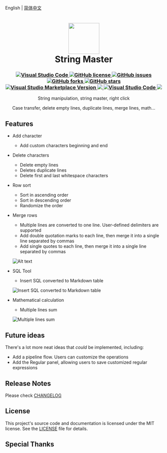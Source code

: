 English | [简体中文](README.zh-CN.md)

<h1 align="center">
    <img src="https://gitee.com/tfgzs666/vscode-string-master/raw/main/logo.png" height="99">
    <br>String Master
</h1>
<h3 align="center">
    <a href="https://marketplace.visualstudio.com/items?itemName=tfgzs.string-master">
        <img src="https://img.shields.io/badge/--007ACC?logo=visual%20studio%20code&logoColor=ffffff" alt="Visual Studio Code">
    </a>
    <a href="https://github.com/tfgzs/vscode-string-master/blob/main/LICENSE">
        <img src="https://badgen.net/github/license/tfgzs/vscode-string-master" alt="GitHub license">
    </a>
    <!-- <a href="https://github.com/tfgzs/vscode-string-master/blob/master/LICENSE">
        <img src="https://img.shields.io/github/license/tfgzs/vscode-string-master.svg" alt="GitHub license">
    </a> -->
    <a href="https://github.com/tfgzs/vscode-string-master/issues">
        <img src="https://img.shields.io/github/issues/tfgzs/vscode-string-master.svg" alt="GitHub issues">
    </a>
    <a href="https://github.com/tfgzs/vscode-string-master/network/members">
        <img src="https://img.shields.io/github/forks/tfgzs/vscode-string-master.svg" alt="GitHub forks">
    </a>
    <a href="https://GitHub.com/tfgzs/vscode-string-master/stargazers/" title="GitHub stars">
        <img src="https://img.shields.io/github/stars/tfgzs/vscode-string-master.svg?style=social&label=Star" alt="GitHub stars">
    </a>
    <br/>
    <a href="https://marketplace.visualstudio.com/items?itemName=tfgzs.string-master" alt="Visual Studio Marketplace Version" title="Visual Studio Marketplace Version">
        <img src="https://img.shields.io/visual-studio-marketplace/v/tfgzs.string-master?label=VS%20Code%20Marketplace" alt="Visual Studio Marketplace Version"/>
    </a>
    <a href="https://marketplace.visualstudio.com/items?itemName=tfgzs.string-master" alt="Marketplace download count">
        <img src="https://img.shields.io/visual-studio-marketplace/stars/tfgzs.string-master" />
    </a>
    <a href="https://marketplace.visualstudio.com/items?itemName=tfgzs.string-master">
        <img src="https://img.shields.io/visual-studio-marketplace/i/tfgzs.string-master" alt="Visual Studio Code">
    </a>
    <!-- <a href="https://marketplace.visualstudio.com/items?itemName=tfgzs.string-master">
        <img src="https://vsmarketplacebadges.dev/installs-short/tfgzs.string-master.svg" alt="Installs">
    </a> -->
    <a href="https://marketplace.visualstudio.com/items?itemName=tfgzs.string-master" alt="Marketplace download count">
        <img src="https://img.shields.io/visual-studio-marketplace/d/tfgzs.string-master?label=Downloads" />
    </a>
    <!-- <a href="https://marketplace.visualstudio.com/items?itemName=tfgzs.string-master">
        <img src="https://vsmarketplacebadges.dev/version-short/tfgzs.string-master.png" alt="Version">
    </a>
    <a href="https://marketplace.visualstudio.com/items?itemName=tfgzs.string-master">
        <img src="https://vsmarketplacebadges.dev/rating-short/tfgzs.string-master.png" alt="Rating">
    </a> -->
    <!-- <a href="https://github.com/tfgzs/vscode-string-master/stargazers">
        <img src="https://img.shields.io/github/stars/tfgzs/vscode-string-master.svg" alt="GitHub stars">
    </a> -->
    <!-- <a href="https://github.com/tfgzs/vscode-string-master/actions" title="GitHub Workflow Status">
        <img src="https://img.shields.io/github/workflow/status/tfgzs/vscode-string-master/build" alt="GitHub Workflow Status">
    </a> -->
</h3>
<p align="center">String manipulation, string master, right click </p>
<p align="center"> Case transfer, delete empty lines, duplicate lines, merge lines, math... </p>


## Features

- Add character
    - Add custom characters beginning and end

- Delete characters
    - Delete empty lines
    - Deletes duplicate lines
    - Delete first and last whitespace characters

- Row sort
    - Sort in ascending order
    - Sort in descending order
    - Randomize the order

- Merge rows
    - Multiple lines are converted to one line. User-defined delimiters are supported
    - Add double quotation marks to each line, then merge it into a single line separated by commas
    - Add single quotes to each line, then merge it into a single line separated by commas

    ![Alt text](https://gitee.com/tfgzs666/vscode-string-master/raw/main/docs/1.gif)

- SQL Tool
    - Insert SQL converted to Markdown table

    ![Insert SQL converted to Markdown table](https://gitee.com/tfgzs666/vscode-string-master/raw/main/docs/2.gif)

- Mathematical calculation
    - Multiple lines sum

    ![Multiple lines sum](https://gitee.com/tfgzs666/vscode-string-master/raw/main/docs/3.gif)

## Future ideas

There's a lot more neat ideas that _could_ be implemented, including:

- Add a pipeline flow. Users can customize the operations
- Add the Regular panel, allowing users to save customized regular expressions

## Release Notes
Please check [CHANGELOG](CHANGELOG.md)

## License

This project's source code and documentation is licensed under the MIT license. See the [LICENSE](LICENSE) file for details.

## Special Thanks

[Math.js]: https://mathjs.org
[lodash.js]: https://lodash.com
[Visual Studio Code]: https://code.visualstudio.com
